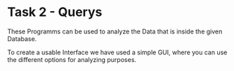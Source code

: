 # Task 2 - Querys

These Programms can be used to analyze the Data that is inside the given Database.

To create a usable Interface we have used a simple GUI, where you can use the different options for analyzing purposes.

